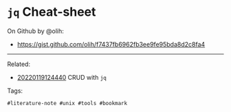 # `jq` Cheat-sheet

On Github by @olih:

* <https://gist.github.com/olih/f7437fb6962fb3ee9fe95bda8d2c8fa4>

---

Related:
* [20220119124440](../20220119124440/README.md) CRUD with `jq`

Tags:

    #literature-note #unix #tools #bookmark

